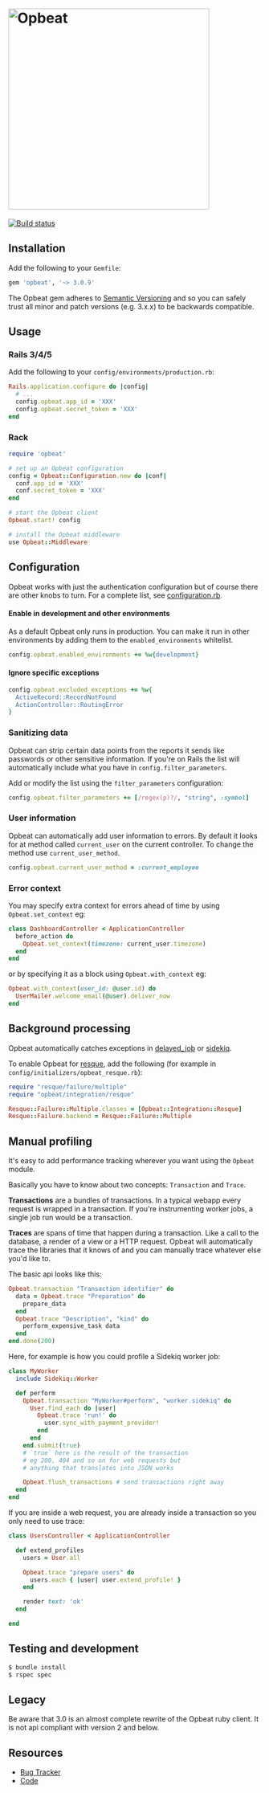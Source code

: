 <h1>
  <img src='http://opbeat-brand-assets.s3-website-us-east-1.amazonaws.com/svg/logo/logo.svg' width=400 alt='Opbeat' />
</h1>

[![Build status](https://travis-ci.org/opbeat/opbeat-ruby.svg)](https://travis-ci.org/opbeat/opbeat-ruby)

## Installation

Add the following to your `Gemfile`:

```ruby
gem 'opbeat', '~> 3.0.9'
```

The Opbeat gem adheres to [Semantic
Versioning](http://guides.rubygems.org/patterns/#semantic-versioning)
and so you can safely trust all minor and patch versions (e.g. 3.x.x) to
be backwards compatible.

## Usage

### Rails 3/4/5

Add the following to your `config/environments/production.rb`:

```ruby
Rails.application.configure do |config|
  # ...
  config.opbeat.app_id = 'XXX'
  config.opbeat.secret_token = 'XXX'
end
```

### Rack

```ruby
require 'opbeat'

# set up an Opbeat configuration
config = Opbeat::Configuration.new do |conf|
  conf.app_id = 'XXX'
  conf.secret_token = 'XXX'
end

# start the Opbeat client
Opbeat.start! config

# install the Opbeat middleware
use Opbeat::Middleware

```

## Configuration

Opbeat works with just the authentication configuration but of course there are other knobs to turn. For a complete list, see [configuration.rb](https://github.com/opbeat/opbeat-ruby/blob/master/lib/opbeat/configuration.rb).

#### Enable in development and other environments

As a default Opbeat only runs in production. You can make it run in other environments by adding them to the `enabled_environments` whitelist.

```ruby
config.opbeat.enabled_environments += %w{development}
```

#### Ignore specific exceptions

```ruby
config.opbeat.excluded_exceptions += %w{
  ActiveRecord::RecordNotFound
  ActionController::RoutingError
}
```

### Sanitizing data

Opbeat can strip certain data points from the reports it sends like passwords or other sensitive information. If you're on Rails the list will automatically include what you have in `config.filter_parameters`.

Add or modify the list using the `filter_parameters` configuration:

```ruby
config.opbeat.filter_parameters += [/regex(p)?/, "string", :symbol]
```

### User information

Opbeat can automatically add user information to errors. By default it looks for at method called `current_user` on the current controller. To change the method use `current_user_method`.

```ruby
config.opbeat.current_user_method = :current_employee
```

### Error context

You may specify extra context for errors ahead of time by using `Opbeat.set_context` eg:

```ruby
class DashboardController < ApplicationController
  before_action do
    Opbeat.set_context(timezone: current_user.timezone)
  end
end
```

or by specifying it as a block using `Opbeat.with_context` eg:

```ruby
Opbeat.with_context(user_id: @user.id) do
  UserMailer.welcome_email(@user).deliver_now
end
```

## Background processing

Opbeat automatically catches exceptions in [delayed_job](https://github.com/collectiveidea/delayed_job) or [sidekiq](http://sidekiq.org/).

To enable Opbeat for [resque](https://github.com/resque/resque), add the following (for example in `config/initializers/opbeat_resque.rb`):

```ruby
require "resque/failure/multiple"
require "opbeat/integration/resque"

Resque::Failure::Multiple.classes = [Opbeat::Integration::Resque]
Resque::Failure.backend = Resque::Failure::Multiple
```

## Manual profiling

It's easy to add performance tracking wherever you want using the `Opbeat` module.

Basically you have to know about two concepts: `Transaction` and `Trace`.

**Transactions** are a bundles of transactions. In a typical webapp every request is wrapped in a transaction. If you're instrumenting worker jobs, a single job run would be a transaction.

**Traces** are spans of time that happen during a transaction. Like a call to the database, a render of a view or a HTTP request. Opbeat will automatically trace the libraries that it knows of and you can manually trace whatever else you'd like to.

The basic api looks like this:

```ruby
Opbeat.transaction "Transaction identifier" do
  data = Opbeat.trace "Preparation" do
    prepare_data
  end
  Opbeat.trace "Description", "kind" do
    perform_expensive_task data
  end
end.done(200)
```

Here, for example is how you could profile a Sidekiq worker job:

```ruby
class MyWorker
  include Sidekiq::Worker

  def perform
    Opbeat.transaction "MyWorker#perform", "worker.sidekiq" do
      User.find_each do |user|
        Opbeat.trace 'run!' do
          user.sync_with_payment_provider!
        end
      end
    end.submit(true)
    # `true` here is the result of the transaction
    # eg 200, 404 and so on for web requests but
    # anything that translates into JSON works

    Opbeat.flush_transactions # send transactions right away
  end
end
```

If you are inside a web request, you are already inside a transaction so you only need to use trace:

```ruby
class UsersController < ApplicationController

  def extend_profiles
    users = User.all

    Opbeat.trace "prepare users" do
      users.each { |user| user.extend_profile! }
    end

    render text: 'ok'
  end

end
```

## Testing and development

```bash
$ bundle install
$ rspec spec
```

## Legacy

Be aware that 3.0 is an almost complete rewrite of the Opbeat ruby client. It is not api compliant with version 2 and below.

## Resources

* [Bug Tracker](http://github.com/opbeat/opbeat-ruby/issues)
* [Code](http://github.com/opbeat/opbeat-ruby)
